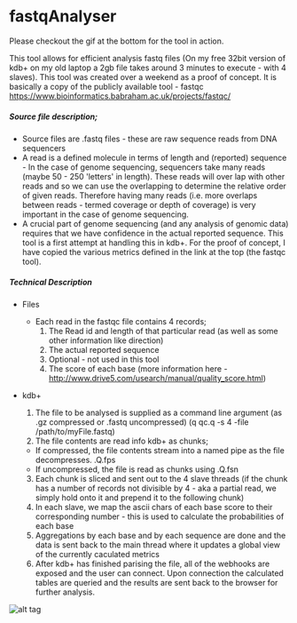 # fastqAnalyser

Please checkout the gif at the bottom for the tool in action.

This tool allows for efficient analysis fastq files (On my free 32bit version of kdb+ on my old laptop a 2gb file takes around 3 minutes to execute - with 4 slaves). This tool was created over a weekend as a proof of concept. It is basically a copy of the publicly available tool - fastqc https://www.bioinformatics.babraham.ac.uk/projects/fastqc/ 

##### Source file description;
  * Source files are .fastq files - these are raw sequence reads from DNA sequencers
  * A read is a defined molecule in terms of length and (reported) sequence - In the case of genome sequencing, sequencers take many reads (maybe 50 - 250 'letters' in length). These reads will over lap with other reads and so we can use the overlapping to determine the relative order of given reads. Therefore having many reads (i.e. more overlaps between reads - termed coverage or depth of coverage) is very important in the case of genome sequencing.
  * A crucial part of genome sequencing (and any analysis of genomic data) requires that we have confidence in the actual reported sequence. This tool is a first attempt at handling this in kdb+. For the proof of concept, I have copied the various metrics defined in the link at the top (the fastqc tool).
  
##### Technical Description
* Files
  * Each read in the fastqc file contains 4 records;
    1. The Read id and length of that particular read (as well as some other information like direction)
    2. The actual reported sequence
    3. Optional - not used in this tool
    4. The score of each base (more information here - http://www.drive5.com/usearch/manual/quality_score.html)
    
* kdb+
  1. The file to be analysed is supplied as a command line argument (as .gz compressed or .fastq uncompressed) (q qc.q -s 4 -file /path/to/myFile.fastq)
  2. The file contents are read info kdb+ as chunks;
    * If compressed, the file contents stream into a named pipe as the file decompresses. .Q.fps
    * If uncompressed, the file is read as chunks using .Q.fsn
  3. Each chunk is sliced and sent out to the 4 slave threads (if the chunk has a number of records not divisible by 4 - aka a partial read, we simply hold onto it and prepend it to the following chunk)
  4. In each slave, we map the ascii chars of each base score to their corresponding number - this is used to calculate the probabilities of each base
  5. Aggregations by each base and by each sequence are done and the data is sent back to the main thread where it updates a global view of the currently caculated metrics
  6. After kdb+ has finished parising the file, all of the webhooks are exposed and the user can connect. Upon connection the calculated tables are queried and the results are sent back to the browser for further analysis.
  
  
![alt tag](https://github.com/mkeenan-kdb/GameOfLife/blob/master/exampleFastQ.gif)
  
